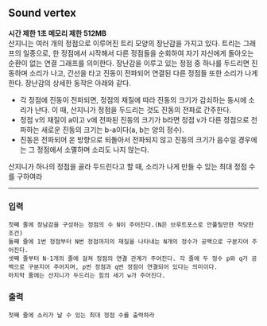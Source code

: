 Sound vertex
---
**시간 제한 1초 메모리 제한 512MB**  
산지니는 여러 개의 정점으로 이루어진 트리 모양의 장난감을 가지고 있다.
트리는 그래프의 일종으로, 한 정점에서 시작해서 다른 정점들을 순회하여 자기 자신에게 돌아오는 순환이 없는 연결 그래프를 의미한다.
장난감을 이루고 있는 정점 중 하나를 두드리면 진동하며 소리가 나고, 간선을 타고 진동이 전파되어 연결된 다른 정점들 또한 소리가 나게 한다.
장난감의 상세한 동작은 아래와 같다.
- 각 정점에 진동이 전파되면, 정점의 재질에 따라 진동의 크기가 감쇠하는 동시에 소리가 난다. 이 때, 산지니가 정점을 두드리는 것도 진동의 전파로 간주한다.
- 정점 v의 재질이 a이고 v에 전파된 진동의 크기가 b라면 정점 v가 다른 정점으로 전파하는 새로운 진동의 크기는 b-a이다(a, b는 양의 정수).
- 진동은 전파되어 온 방향으로 되돌아서 전파되지 않고 진동의 크기가 음수일 경우에는 그 정점에서 소멸하며 소리도 나지 않는다.


산지니가 하나의 정점을 골라 두드린다고 할 때, 소리가 나게 만들 수 있는 최대 정점 수를 구하여라

---

### 입력
```
첫째 줄에 장남감을 구성하는 정점의 수 N이 주어진다.(N은 브루트포스로 안풀릴만한 적당한 조건)
둘째 줄에 1번 정점부터 N번 정점까지의 재질을 나타내는 N개의 정수가 공백으로 구분지어 주어진다.
셋째 줄부터 N-1개의 줄에 걸쳐 정점의 연결 관계가 주어진다. 각 줄에 두 정수 p와 q가 공백으로 구분지어 주어지며, p번 정점과 q번 정점이 연결되어 있다는 의미이다.
마지막 줄에는 산지니가 두드리는 힘의 세기 w가 주어진다.
```
### 출력
```
첫째 줄에 소리가 날 수 있는 최대 정점 수를 출력하라
```
